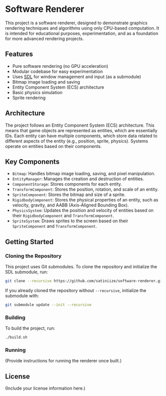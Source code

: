 # Software Renderer

This project is a software renderer, designed to demonstrate graphics rendering techniques and algorithms using only CPU-based computation. It is intended for educational purposes, experimentation, and as a foundation for more advanced rendering projects.

## Features

- Pure software rendering (no GPU acceleration)
- Modular codebase for easy experimentation
- Uses [SDL](https://github.com/libsdl-org/SDL) for window management and input (as a submodule)
- Bitmap image loading and saving
- Entity Component System (ECS) architecture
- Basic physics simulation
- Sprite rendering

## Architecture

The project follows an Entity Component System (ECS) architecture. This means that game objects are represented as entities, which are essentially IDs. Each entity can have multiple components, which store data related to different aspects of the entity (e.g., position, sprite, physics). Systems operate on entities based on their components.

## Key Components

- `Bitmap`: Handles bitmap image loading, saving, and pixel manipulation.
- `EntityManager`: Manages the creation and destruction of entities.
- `ComponentStorage`: Stores components for each entity.
- `TransformComponent`: Stores the position, rotation, and scale of an entity.
- `SpriteComponent`: Stores the bitmap and size of a sprite.
- `RigidbodyComponent`: Stores the physical properties of an entity, such as velocity, gravity, and AABB (Axis-Aligned Bounding Box).
- `PhysicsSystem`: Updates the position and velocity of entities based on their `RigidbodyComponent` and `TransformComponent`.
- `SpriteSystem`: Draws sprites to the screen based on their `SpriteComponent` and `TransformComponent`.

## Getting Started

### Cloning the Repository

This project uses Git submodules. To clone the repository and initialize the SDL submodule, run:

```bash
git clone --recursive https://github.com/satiniize/software-renderer.git
```

If you already cloned the repository without `--recursive`, initialize the submodule with:

```bash
git submodule update --init --recursive
```

### Building

To build the project, run:

```bash
./build.sh
```

### Running

(Provide instructions for running the renderer once built.)

## License

(Include your license information here.)
